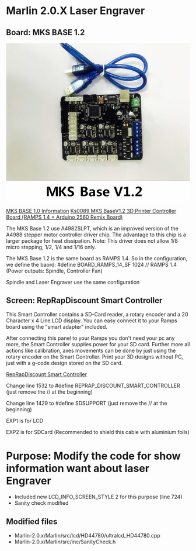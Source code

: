 # Marlin 2.0.X Laser Engraver

## Board: MKS BASE 1.2


![Board](mks_base_v1_2.jpg)

[MKS BASE 1.0 Information](https://reprap.org/wiki/MKS_BASE_1.0)
[Ks0089 MKS BaseV1.2 3D Printer Controller Board (RAMPS 1.4 + Arduino 2560 Remix Board)](https://wiki.keyestudio.com/Ks0089_MKS_BaseV1.2_3D_Printer_Controller_Board_(RAMPS_1.4_%2B_Arduino_2560_Remix_Board))

The MKS Base 1.2 use A4982SLPT, which is an improved version of the A4988 stepper motor controller driver chip.
The advantage to this chip is a larger package for heat dissipation.
Note: This driver does not allow 1/8 micro stepping, 1/2, 1/4 and 1/16 only.

The MKS Base 1.2 is the same board as RAMPS 1.4. So in the configuration, we define the baord:
#define BOARD_RAMPS_14_SF             1024  // RAMPS 1.4 (Power outputs: Spindle, Controller Fan)

Spindle and Laser Engraver use the same configuration

## Screen: RepRapDiscount Smart Controller

This Smart Controller contains a SD-Card reader, a rotary encoder and a 20 Character x 4 Line LCD display. You can easy connect it to your Ramps board using the "smart adapter" included.

After connecting this panel to your Ramps you don't need your pc any more, the Smart Controller supplies power for your SD card. Further more all actions like calibration, axes movements can be done by just using the rotary encoder on the Smart Controller. Print your 3D designs without PC, just with a g-code design stored on the SD card.

[RepRapDiscount Smart Controller](https://reprap.org/wiki/RepRapDiscount_Smart_Controller)

Change line 1532 to #define REPRAP_DISCOUNT_SMART_CONTROLLER (just remove the // at the beginning)

Change line 1429 to #define SDSUPPORT (just remove the // at the beginning)

EXP1 is for LCD

EXP2 is for SDCard (Recommended to shield this cable with aluminium foils)

# Purpose: Modify the code for show information want about laser Engraver

- Included new LCD_INFO_SCREEN_STYLE 2 for this purpose (line 724)
- Sanity check modified

## Modified files
- Marlin-2.0.x/Marlin/src/lcd/HD44780/ultralcd_HD44780.cpp
- Marlin-2.0.x/Marlin/src/inc/SanityCheck.h
